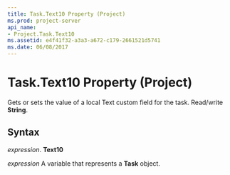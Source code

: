 ```yaml
---
title: Task.Text10 Property (Project)
ms.prod: project-server
api_name:
- Project.Task.Text10
ms.assetid: e4f41f32-a3a3-a672-c179-2661521d5741
ms.date: 06/08/2017
---
```



# Task.Text10 Property (Project)

Gets or sets the value of a local Text custom field for the task. Read/write  **String**.


## Syntax

 _expression_. **Text10**

 _expression_ A variable that represents a **Task** object.


